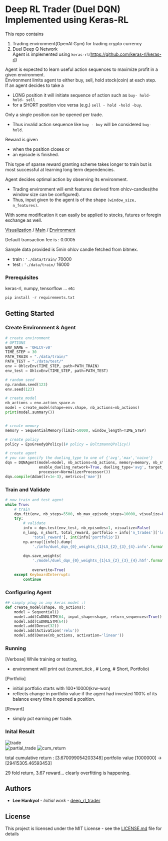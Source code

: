 # Deep RL Trader (Duel DQN) Implemented using Keras-RL

This repo contains 
1. Trading environment(OpenAI Gym) for trading crypto currency  
2. Duel Deep Q Network  
Agent is implemented using `keras-rl`(https://github.com/keras-rl/keras-rl)     
  
Agent is expected to learn useful action sequences to maximize profit in a given environment.  
Environment limits agent to either buy, sell, hold stock(coin) at each step.  
If an agent decides to take a   
* LONG position it will initiate sequence of action such as `buy- hold- hold- sell`    
* for a SHORT position vice versa (e.g.) `sell - hold -hold -buy`.    

Only a single position can be opened per trade. 
* Thus invalid action sequence like `buy - buy` will be considered `buy- hold`.   

Reward is given
* when the position closes or
* an episode is finished.   
  
This type of sparse reward granting scheme takes longer to train but is most successful at learning long term dependencies.  

Agent decides optimal action by observing its environment.  
* Trading environment will emit features derived from ohlcv-candles(the window size can be configured). 
* Thus, input given to the agent is of the shape `(window_size, n_features)`.  

With some modification it can easily be applied to stocks, futures or foregin exchange as well.

[Visualization](https://github.com/miroblog/deep_rl_trader/blob/master/visualize.ipynb) / [Main](https://github.com/miroblog/deep_rl_trader/blob/master/ddqn_rl_trader.py) / [Environment](https://github.com/miroblog/deep_rl_trader/blob/master/TraderEnv.py)

Default transaction fee is : 0.0005  

Sample data provided is 5min ohlcv candle fetched from bitmex.
* train : `'./data/train/` 70000
* test : `'./data/train/` 16000

### Prerequisites

keras-rl, numpy, tensorflow ... etc

```python
pip install -r requirements.txt
```

## Getting Started 

### Create Environment & Agent
```python
# create environment
# OPTIONS
ENV_NAME = 'OHLCV-v0'
TIME_STEP = 30
PATH_TRAIN = "./data/train/"
PATH_TEST = "./data/test/"
env = OhlcvEnv(TIME_STEP, path=PATH_TRAIN)
env_test = OhlcvEnv(TIME_STEP, path=PATH_TEST)

# random seed
np.random.seed(123)
env.seed(123)

# create_model
nb_actions = env.action_space.n
model = create_model(shape=env.shape, nb_actions=nb_actions)
print(model.summary())


# create memory
memory = SequentialMemory(limit=50000, window_length=TIME_STEP)

# create policy
policy = EpsGreedyQPolicy()# policy = BoltzmannQPolicy()

# create agent
# you can specify the dueling_type to one of {'avg','max','naive'}
dqn = DQNAgent(model=model, nb_actions=nb_actions, memory=memory, nb_steps_warmup=200,
               enable_dueling_network=True, dueling_type='avg', target_model_update=1e-2, policy=policy,
               processor=NormalizerProcessor())
dqn.compile(Adam(lr=1e-3), metrics=['mae'])
```

### Train and Validate
```python
# now train and test agent
while True:
    # train
    dqn.fit(env, nb_steps=5500, nb_max_episode_steps=10000, visualize=False, verbose=2)
    try:
        # validate
        info = dqn.test(env_test, nb_episodes=1, visualize=False)
        n_long, n_short, total_reward, portfolio = info['n_trades']['long'], info['n_trades']['short'], info[
            'total_reward'], int(info['portfolio'])
        np.array([info]).dump(
            './info/duel_dqn_{0}_weights_{1}LS_{2}_{3}_{4}.info'.format(ENV_NAME, portfolio, n_long, n_short,
                                                                        total_reward))
        dqn.save_weights(
            './model/duel_dqn_{0}_weights_{1}LS_{2}_{3}_{4}.h5f'.format(ENV_NAME, portfolio, n_long, n_short,
                                                                        total_reward),
            overwrite=True)
    except KeyboardInterrupt:
        continue

```

### Configuring Agent
```python
## simply plug in any keras model :)
def create_model(shape, nb_actions):
    model = Sequential()
    model.add(CuDNNLSTM(64, input_shape=shape, return_sequences=True))
    model.add(CuDNNLSTM(64))
    model.add(Dense(32))
    model.add(Activation('relu'))
    model.add(Dense(nb_actions, activation='linear'))
```

### Running 
[Verbose] While training or testing, 
* environment will print out (current_tick , # Long, # Short, Portfolio)
  
[Portfolio]  
* initial portfolio starts with 100*10000(krw-won)     
* reflects change in portfolio value if the agent had invested 100% of its balance every time it opened a position.       
  
[Reward] 
* simply pct earning per trade.    

### Inital Result

![trade](https://github.com/miroblog/deep_rl_trader/blob/master/png/full_trade_history.png)  
![partial_trade](https://github.com/miroblog/deep_rl_trader/blob/master/png/partial_trade_history.png)
![cum_return](https://github.com/miroblog/deep_rl_trader/blob/master/png/cum_return.png)

total cumulative return :  [3.670099054203348]
portfolio value [1000000] -> [29415305.46593453]

29 fold return, 3.67 reward... clearly overfitting is happening. 

## Authors

* **Lee Hankyol** - *Initial work* - [deep_rl_trader](https://github.com/miroblog/deep_rl_trader)

## License

This project is licensed under the MIT License - see the [LICENSE.md](LICENSE.md) file for details
